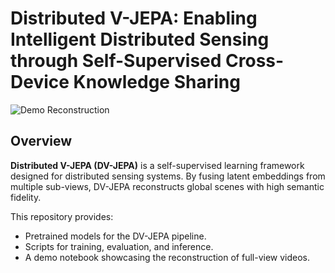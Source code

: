 # Distributed V-JEPA: Enabling Intelligent Distributed Sensing through Self-Supervised Cross-Device Knowledge Sharing

![Demo Reconstruction](assets/reconstruction.gif)

## Overview

**Distributed V-JEPA (DV-JEPA)** is a self-supervised learning framework designed for distributed sensing systems. By fusing latent embeddings from multiple sub-views, DV-JEPA reconstructs global scenes with high semantic fidelity.

This repository provides:
- Pretrained models for the DV-JEPA pipeline.
- Scripts for training, evaluation, and inference.
- A demo notebook showcasing the reconstruction of full-view videos.
